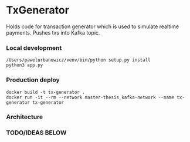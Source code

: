 # TxGenerator
Holds code for transaction generator which is used to simulate realtime payments. Pushes txs into
Kafka topic.

### Local development
    /Users/pawelurbanowicz/venv/bin/python setup.py install
    python3 app.py
### Production deploy
    docker build -t tx-generator .
    docker run -it --rm --network master-thesis_kafka-network --name tx-generator tx-generator

### Architecture 


### TODO/IDEAS BELOW

